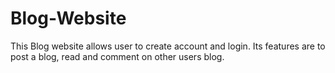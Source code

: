 # Blog-Website
This Blog website allows user to create account and login. Its features are to post a blog, read and comment on other users blog.
